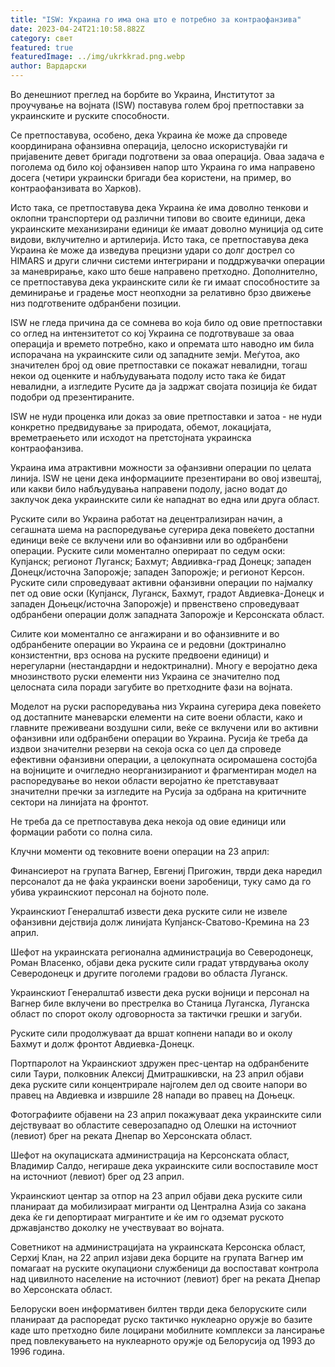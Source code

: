```yaml
---
title: "ISW: Украина го има она што е потребно за контраофанзива"
date: 2023-04-24T21:10:58.882Z
category: свет
featured: true
featuredImage: ../img/ukrkkrad.png.webp
author: Вардарски
---
```


Во денешниот преглед на борбите во Украина, Институтот за проучување на војната (ISW) поставува голем број претпоставки за украинските и руските способности.

Се претпоставува, особено, дека Украина ќе може да спроведе координирана офанзивна операција, целосно искористувајќи ги пријавените девет бригади подготвени за оваа операција. Оваа задача е поголема од било кој офанзивен напор што Украина го има направено досега (четири украински бригади беа користени, на пример, во контраофанзивата во Харков).

Исто така, се претпоставува дека Украина ќе има доволно тенкови и оклопни транспортери од различни типови во своите единици, дека украинските механизирани единици ќе имаат доволно муниција од сите видови, вклучително и артилерија. Исто така, се претпоставува дека Украина ќе може да изведува прецизни удари со долг дострел со HIMARS и други слични системи интегрирани и поддржувачки операции за маневрирање, како што беше направено претходно. Дополнително, се претпоставува дека украинските сили ќе ги имаат способностите за деминирање и градење мост неопходни за релативно брзо движење низ подготвените одбранбени позиции.

ISW не гледа причина да се сомнева во која било од овие претпоставки со оглед на интензитетот со кој Украина се подготвуваше за оваа операција и времето потребно, како и опремата што наводно им била испорачана на украинските сили од западните земји. Меѓутоа, ако значителен број од овие претпоставки се покажат невалидни, тогаш некои од оценките и набљудувањата подолу исто така ќе бидат невалидни, а изгледите Русите да ја задржат својата позиција ќе бидат подобри од презентираните.

ISW не нуди проценка или доказ за овие претпоставки и затоа - не нуди конкретно предвидување за природата, обемот, локацијата, времетраењето или исходот на претстојната украинска контраофанзива.

Украина има атрактивни можности за офанзивни операции по целата линија. ISW не цени дека информациите презентирани во овој извештај, или какви било набљудувања направени подолу, јасно водат до заклучок дека украинските сили ќе нападнат во една или друга област.

Руските сили во Украина работат на децентрализиран начин, а сегашната шема на распоредување сугерира дека повеќето достапни единици веќе се вклучени или во офанзивни или во одбранбени операции. Руските сили моментално оперираат по седум оски: Купјанск; регионот Луганск; Бахмут; Авдиивка-град Донецк; западен Донецк/источна Запорожје; западен Запорожје; и регионот Керсон. Руските сили спроведуваат активни офанзивни операции по најмалку пет од овие оски (Купјанск, Луганск, Бахмут, градот Авдиевка-Донецк и западен Доњецк/источна Запорожје) и првенствено спроведуваат одбранбени операции долж западната Запорожје и Керсонската област.

Силите кои моментално се ангажирани и во офанзивните и во одбранбените операции во Украина се и редовни (доктринално конзистентни, врз основа на руските предвоени единици) и нерегуларни (нестандардни и недоктринални). Многу е веројатно дека мнозинството руски елементи низ Украина се значително под целосната сила поради загубите во претходните фази на војната.

Моделот на руски распоредувања низ Украина сугерира дека повеќето од достапните маневарски елементи на сите воени области, како и главните преживеани воздушни сили, веќе се вклучени или во активни офанзивни или одбранбени операции во Украина. Русија ќе треба да издвои значителни резерви на секоја оска со цел да спроведе ефективни офанзивни операции, а целокупната осиромашена состојба на војниците и очигледно неорганизираниот и фрагментиран модел на распоредување во некои области веројатно ќе претставуваат значителни пречки за изгледите на Русија за одбрана на критичните сектори на линијата на фронтот.

Не треба да се претпоставува дека некоја од овие единици или формации работи со полна сила.

Клучни моменти од тековните воени операции на 23 април:

Финансиерот на групата Вагнер, Евгениј Пригожин, тврди дека наредил персоналот да не фаќа украински воени заробеници, туку само да го убива украинскиот персонал на бојното поле.

Украинскиот Генералштаб извести дека руските сили не извеле офанзивни дејствија долж линијата Купјанск-Сватово-Кремина на 23 април.

Шефот на украинската регионална администрација во Северодонецк, Роман Власенко, објави дека руските сили градат утврдувања околу Северодонецк и другите поголеми градови во областа Луганск.

Украинскиот Генералштаб извести дека руски војници и персонал на Вагнер биле вклучени во престрелка во Станица Луганска, Луганска област по спорот околу одговорноста за тактички грешки и загуби.

Руските сили продолжуваат да вршат копнени напади во и околу Бахмут и долж фронтот Авдиевка-Донецк.

Портпаролот на Украинскиот здружен прес-центар на одбранбените сили Таури, полковник Алексиј Дмитрашкивски, на 23 април објави дека руските сили концентрирале најголем дел од своите напори во правец на Авдиевка и извршиле 28 напади во правец на Доњецк.

Фотографиите објавени на 23 април покажуваат дека украинските сили дејствуваат во областите северозападно од Олешки на источниот (левиот) брег на реката Днепар во Херсонската област.

Шефот на окупациската администрација на Керсонската област, Владимир Салдо, негираше дека украинските сили воспоставиле мост на источниот (левиот) брег од 23 април.

Украинскиот центар за отпор на 23 април објави дека руските сили планираат да мобилизираат мигранти од Централна Азија со закана дека ќе ги депортираат мигрантите и ќе им го одземат руското државјанство доколку не учествуваат во војната.

Советникот на администрацијата на украинската Керсонска област, Серхиј Клан, на 22 април изјави дека борците на групата Вагнер им помагаат на руските окупациони службеници да воспостават контрола над цивилното население на источниот (левиот) брег на реката Днепар во Херсонската област.

Белоруски воен информативен билтен тврди дека белоруските сили планираат да распоредат руско тактичко нуклеарно оружје во базите каде што претходно биле лоцирани мобилните комплекси за лансирање пред повлекувањето на нуклеарното оружје од Белорусија од 1993 до 1996 година.
